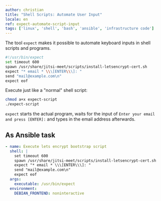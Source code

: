 ```yaml
---
author: christian
title: "Shell Scripts: Automate User Input"
locale: en
ref: expect-automate-script-input
tags: ['linux', 'shell', 'bash', 'ansible', 'infrastructure code']
---
```


The tool `expect` makes it possible to automate keyboard
inputs in shell scripts and programs.

```sh
#!/usr/bin/expect
set timeout 600
spawn /usr/share/jitsi-meet/scripts/install-letsencrypt-cert.sh
expect "* email * \\\[ENTER\\\]: "
send "mail@example.com\n"
expect eof
```

Execute just like a "normal" shell script:

```sh
chmod a+x expect-script
./expect-script
```

`expect` starts the actual program, waits for the input of
`Enter your email and press [ENTER]:` and types in the email address
afterwards.

## As Ansible task

```yml
- name: Execute lets encrypt bootstrap script
  shell: |
    set timeout 600
    spawn /usr/share/jitsi-meet/scripts/install-letsencrypt-cert.sh
    expect "* email * \\\[ENTER\\\]: "
    send "mail@example.com\n"
    expect eof
  args:
    executable: /usr/bin/expect
  environment:
    DEBIAN_FRONTEND: noninteractive
```
